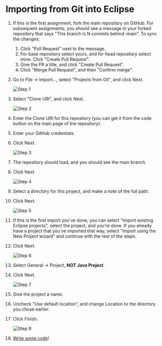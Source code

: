 # Importing from Git into Eclipse

1. If this is the first assignment, fork the main repository on GitHub. For subsequent assignments, you should see a message in your forked repository that says "This branch is N commits behind <repo name>:main".  To sync the changes:
    1. Click "Pull Request" next to the message.
    1. For base repository select yours, and for head repository select mine.  Click "Create Pull Request".
    1. Give the PR a title, and click "Create Pull Request".
    1. Click "Merge Pull Request", and then "Confirm merge".

1. Go to File -> Import..., select "Projects from Git", and click Next.

    ![Step 1](step1.png)
  
1. Select "Clone URI", and click Next.

    ![Step 2](step2.png)
  
1. Enter the Clone URI for this repository (you can get it from the code button on the main page of the repository).
1. Enter your GitHub credentials.
1. Click Next.

    ![Step 3](step3.png)
    
1. The repository should load, and you should see the main branch.
1. Click Next.

    ![Step 4](step4.png)
    
1. Select a directory for this project, and make a note of the full path.
1. Click Next.

    ![Step 5](step5.png)
    
1. If this is the first import you've done, you can select "Import existing Eclipse projects", select the project, and you're done.  If you already have a project that you've imported that way, select "Import using the New Project wizard" and continue with the rest of the steps.
1. Click Next.

    ![Step 6](step6.png)
    
1. Select General -> Project, **NOT Java Project**.
1. Click Next.

    ![Step 7](step7.png)
    
1. Give the project a name.
1. Uncheck "Use default location", and change Location to the directory you chose earlier.
1. Click Finish.

    ![Step 8](step8.png)

1. [Write some code](../git-eclipse/README.md)!